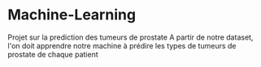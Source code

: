 # Machine-Learning
Projet sur la prediction des tumeurs de prostate
A partir de notre dataset, l'on doit apprendre notre machine à prédire les types de tumeurs de prostate de chaque patient

